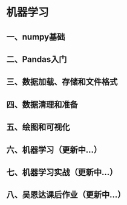 # 机器学习
## 一、numpy基础
## 二、Pandas入门
## 三、数据加载、存储和文件格式
## 四、数据清理和准备
## 五、绘图和可视化
## 六、机器学习（更新中...）
## 七、机器学习实战（更新中...）
## 八、吴恩达课后作业（更新中...）

